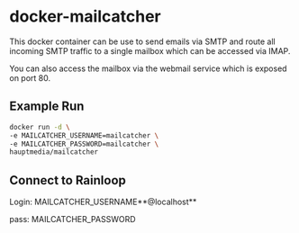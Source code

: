 # docker-mailcatcher

This docker container can be use to send emails via SMTP and route all incoming SMTP traffic to a single mailbox which can be accessed via IMAP.

You can also access the mailbox via the webmail service which is exposed on port 80.

## Example Run

```bash
docker run -d \
-e MAILCATCHER_USERNAME=mailcatcher \
-e MAILCATCHER_PASSWORD=mailcatcher \
hauptmedia/mailcatcher
```

## Connect to Rainloop

Login: MAILCATCHER_USERNAME**@localhost**

pass:  MAILCATCHER_PASSWORD
